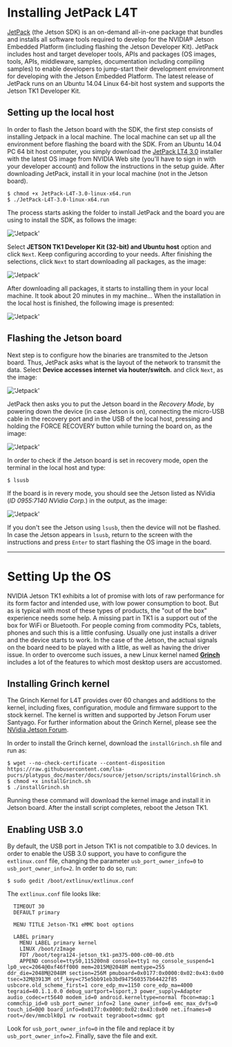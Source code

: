 # Installing JetPack L4T

[JetPack](https://developer.nvidia.com/embedded/jetpack-3_0) (the Jetson SDK) is an on-demand all-in-one package that bundles and installs all software tools required to develop for the NVIDIA® Jetson Embedded Platform (including flashing the Jetson Developer Kit). JetPack includes host and target developer tools, APIs and packages (OS images, tools, APIs, middleware, samples, documentation including compiling samples) to enable developers to jump-start their development environment for developing with the Jetson Embedded Platform. The latest release of JetPack runs on an Ubuntu 14.04 Linux 64-bit host system and supports the Jetson TK1 Developer Kit.

## Setting up the local host

In order to flash the Jetson board with the SDK, the first step consists of installing Jetpack in a local machine. The local machine can set up all the environment before flashing the board with the SDK. From an Ubuntu 14.04 PC 64 bit host computer, you simply download the [JetPack LT4 3.0](https://developer.nvidia.com/embedded/jetpack) installer with the latest OS image from NVIDIA Web site (you'll have to sign in with your developer account) and follow the instructions in the setup guide. After downloading JetPack, install it in your local machine (not in the Jetson board).

```
$ chmod +x JetPack-L4T-3.0-linux-x64.run
$ ./JetPack-L4T-3.0-linux-x64.run
```

The process starts asking the folder to install JetPack and the board you are using to install the SDK, as follows the image:

!['Jetpack'](https://platypus-boats.readthedocs.io/en/latest/_images/jetpack_1.png)

Select **JETSON TK1 Developer Kit (32-bit) and Ubuntu host** option and click ``Next``. Keep configuring according to your needs. After finishing the selections, click ``Next`` to start downloading all packages, as the image:

!['Jetpack'](https://platypus-boats.readthedocs.io/en/latest/_images/jetpack_2.png)

After downloading all packages, it starts to installing them in your local machine. It took about 20 minutes in my machine... When the installation in the local host is finished, the following image is presented:

!['Jetpack'](https://platypus-boats.readthedocs.io/en/latest/_images/jetpack_3.png)

## Flashing the Jetson board

Next step is to configure how the binaries are transmited to the Jetson board. Thus, JetPack asks what is the layout of the network to transmit the data. Select **Device accesses internet via houter/switch.** and click ``Next``, as the image:

!['Jetpack'](https://platypus-boats.readthedocs.io/en/latest/_images/jetpack_4.png)

JetPack then asks you to put the Jetson board in the *Recovery Mode*, by powering down the device (in case Jetson is on), connecting the micro-USB cable in the recovery port and in the USB of the local host, pressing and holding the FORCE RECOVERY button while turning the board on, as the image:

!['Jetpack'](https://platypus-boats.readthedocs.io/en/latest/_images/jetpack_5.png)

In order to check if the Jetson board is set in recovery mode, open the terminal in the local host and type:

```
$ lsusb
```
If the board is in revery mode, you should see the Jetson listed as NVidia (*ID 0955:7140 NVidia Corp.*) in the output, as the image:

!['Jetpack'](https://platypus-boats.readthedocs.io/en/latest/_images/jetpack_6.png)

If you don't see the Jetson using ``lsusb``, then the device will not be flashed. In case the Jetson appears in ``lsusb``, return to the screen with the instructions and press ``Enter`` to start flashing the OS image in the board.

---
# Setting Up the OS

NVIDIA Jetson TK1 exhibits a lot of promise with lots of raw performance for its form factor and intended use, with low power consumption to boot. But as is typical with most of these types of products, the "out of the box" experience needs some help. A missing part in TK1 is a support out of the box for WiFi or Bluetooth. For people coming from commodity PCs, tablets, phones and such this is a little confusing. Usually one just installs a driver and the device starts to work. In the case of the Jetson, the actual signals on the board need to be played with a little, as well as having the driver issue. In order to overcome such issues, a new Linux kernel named [**Grinch**](http://www.jetsonhacks.com/2014/10/12/installing-grinch-linuxfortegra-l4t-nvidia-jetson-tk1/) includes a lot of the features to which most desktop users are accustomed.


## Installing Grinch kernel

The Grinch Kernel for L4T provides over 60 changes and additions to the kernel, including fixes, configuration, module and firmware support to the stock kernel. The kernel is written and supported by Jetson Forum user Santyago. For further information about the Grinch Kernel, please see the [NVidia Jetson Forum](https://devtalk.nvidia.com/forums/board/162/).

In order to install the Grinch kernel, download the ``installGrinch.sh`` file and run as:

```
$ wget --no-check-certificate --content-disposition https://raw.githubusercontent.com/lsa-pucrs/platypus_doc/master/docs/source/jetson/scripts/installGrinch.sh
$ chmod +x installGrinch.sh
$ ./installGrinch.sh
```

Running these command will download the kernel image and install it in Jetson board. After the install script completes, reboot the Jetson TK1.

## Enabling USB 3.0

By default, the USB port in Jetson TK1 is not compatible to 3.0 devices. In order to enable the USB 3.0 support, you have to configure the ``extlinux.conf`` file, changing the parameter ``usb_port_owner_info=0`` to ``usb_port_owner_info=2``. In order to do so, run:

```
$ sudo gedit /boot/extlinux/extlinux.conf
```

The ``extlinux.conf`` file looks like:

```
  TIMEOUT 30
  DEFAULT primary

  MENU TITLE Jetson-TK1 eMMC boot options

  LABEL primary
    MENU LABEL primary kernel
    LINUX /boot/zImage
    FDT /boot/tegra124-jetson_tk1-pm375-000-c00-00.dtb
    APPEND console=ttyS0,115200n8 console=tty1 no_console_suspend=1 lp0_vec=2064@0xf46ff000 mem=2015M@2048M memtype=255 ddr_die=2048M@2048M section=256M pmuboard=0x0177:0x0000:0x02:0x43:0x00 tsec=32M@3913M otf_key=c75e5bb91eb3bd947560357b64422f85 usbcore.old_scheme_first=1 core_edp_mv=1150 core_edp_ma=4000 tegraid=40.1.1.0.0 debug_uartport=lsport,3 power_supply=Adapter audio_codec=rt5640 modem_id=0 android.kerneltype=normal fbcon=map:1 commchip_id=0 usb_port_owner_info=2 lane_owner_info=6 emc_max_dvfs=0 touch_id=0@0 board_info=0x0177:0x0000:0x02:0x43:0x00 net.ifnames=0 root=/dev/mmcblk0p1 rw rootwait tegraboot=sdmmc gpt
```

Look for ``usb_port_owner_info=0`` in the file and replace it by ``usb_port_owner_info=2``. Finally, save the file and exit.
